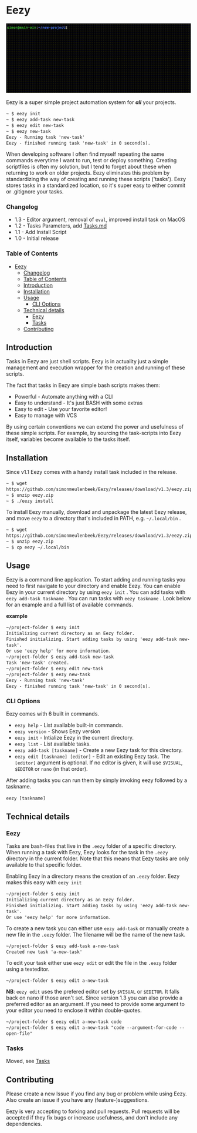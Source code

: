 # Eezy

![demo](demo.gif)

Eezy is a super simple project automation system for ***all*** your projects. 

```shell
~ $ eezy init
~ $ eezy add-task new-task
~ $ eezy edit new-task
~ $ eezy new-task
Eezy - Running task 'new-task'
Eezy - finished running task 'new-task' in 0 second(s).
```

When developing software I often find myself repeating the same commands everytime I want to run, test or deploy something. Creating scriptfiles is often my solution, but I tend to forget about these when returning to work on older projects. Eezy eliminates this problem by standardizing the way of creating and running these scripts ('tasks'). Eezy stores tasks in a standardized location, so it's super easy to either commit or .gitignore your tasks. 

### Changelog

* 1.3 - Editor argument, removal of `eval`, improved install task on MacOS
* 1.2 - Tasks Parameters, add [Tasks.md](Tasks.md)
* 1.1 - Add Install Script
* 1.0 - Initial release

### Table of Contents
- [Eezy](#eezy)
    - [Changelog](#changelog)
    - [Table of Contents](#table-of-contents)
  - [Introduction](#introduction)
  - [Installation](#installation)
  - [Usage](#usage)
    - [CLI Options](#cli-options)
  - [Technical details](#technical-details)
    - [Eezy](#eezy-1)
    - [Tasks](#tasks)
  - [Contributing](#contributing)

## Introduction
Tasks in Eezy are just shell scripts. Eezy is in actuality just a simple management and execution wrapper for the creation and running of these scripts. 

The fact that tasks in Eezy are simple bash scripts makes them: 
* Powerful - Automate anything with a CLI
* Easy to understand - It's just BASH with some extras
* Easy to edit - Use your favorite editor!
* Easy to manage with VCS

By using certain conventions we can extend the power and usefulness of these simple scripts. For example, by sourcing the task-scripts into Eezy itself, variables become available to the tasks itself.

## Installation
Since v1.1 Eezy comes with a handy install task included in the release. 

```shell
~ $ wget https://github.com/simonmeulenbeek/Eezy/releases/download/v1.3/eezy.zip
~ $ unzip eezy.zip
~ $ ./eezy install
```

To install Eezy manually, download and unpackage the latest Eezy release, and move `eezy` to a directory that's included in PATH, e.g. `~/.local/bin` .

```shell
~ $ wget https://github.com/simonmeulenbeek/Eezy/releases/download/v1.3/eezy.zip
~ $ unzip eezy.zip
~ $ cp eezy ~/.local/bin
```

## Usage
Eezy is a command line application. To start adding and running tasks you need to first navigate to your directory and enable Eezy. You can enable Eezy in your current directory by using `eezy init` . You can add tasks with `eezy add-task taskname` . You can run tasks with `eezy taskname` . Look below for an example and a full list of available commands. 

**example**
```shell
~/project-folder $ eezy init
Initializing current directory as an Eezy folder.
Finished initializing. Start adding tasks by using 'eezy add-task new-task'.
Or use 'eezy help' for more information.
~/project-folder $ eezy add-task new-task
Task 'new-task' created.
~/project-folder $ eezy edit new-task
~/project-folder $ eezy new-task
Eezy - Running task 'new-task'
Eezy - finished running task 'new-task' in 0 second(s).
```

### CLI Options
Eezy comes with 6 built in commands.
* `eezy help` - List available built-in commands.
* `eezy version` - Shows Eezy version
* `eezy init` - Intialize Eezy in the current directory.
* `eezy list` - List available tasks.
* `eezy add-task [taskname]` - Create a new Eezy task for this directory. 
* `eezy edit [taskname] [editor]` - Edit an existing Eezy task. The `[editor]` argument is optional. If no editor is given, it will use `$VISUAL`, `$EDITOR` or `nano` (in that order).
  
After adding tasks you can run them by simply invoking eezy followed by a taskname. 

`eezy [taskname]`


## Technical details

### Eezy
Tasks are bash-files that live in the `.eezy` folder of a specific directory. When running a task with Eezy, Eezy looks for the task in the `.eezy` directory in the current folder. Note that this means that Eezy tasks are only available to that specific folder. 

Enabling Eezy in a directory means the creation of an `.eezy` folder. Eezy makes this easy with `eezy init`
```shell
~/project-folder $ eezy init
Initializing current directory as an Eezy folder.
Finished initializing. Start adding tasks by using 'eezy add-task new-task'.
Or use 'eezy help' for more information.
```

To create a new task you can either use `eezy add-task` or manually create a new file in the `.eezy` folder. The filename will be the name of the new task.
```shell
~/project-folder $ eezy add-task a-new-task
Created new task 'a-new-task'
```

To edit your task either use `eezy edit` or edit the file in the `.eezy` folder using a texteditor.
```shell
~/project-folder $ eezy edit a-new-task
```
**NB**: `eezy edit` uses the prefered editor set by `$VISUAL` or `$EDITOR`. It falls back on nano if those aren't set. Since version 1.3 you can also provide a preferred editor as an argument. If you need to provide some argument to your editor you need to enclose it within double-quotes.
```shell
~/project-folder $ eezy edit a-new-task code
~/project-folder $ eezy edit a-new-task "code --argument-for-code --open-file"
```

### Tasks

Moved, see [Tasks](Tasks.md)


## Contributing
Please create a new Issue if you find any bug or problem while using Eezy. Also create an issue if you have any (feature-)suggestions. 

Eezy is very accepting to forking and pull requests. Pull requests will be accepted if they fix bugs or increase usefulness, and don't include any dependencies.

